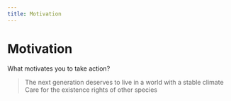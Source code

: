 ```yaml
---
title: Motivation
---
```


# Motivation

What motivates you to take action?

> The next generation deserves to live in a world with a stable climate  
Care for the existence rights of other species  

